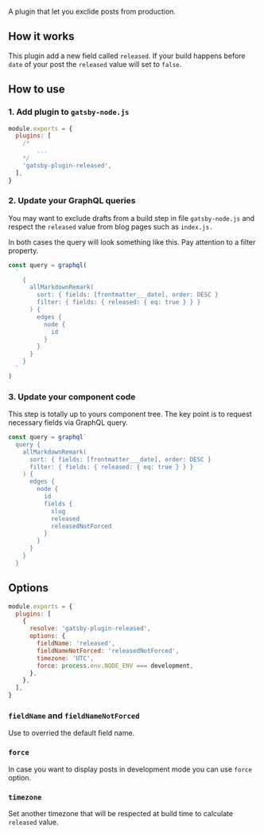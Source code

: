 A plugin that let you exclide posts from production.

## How it works

This plugin add a new field called `released`. If your build happens before `date` of your post the `released` value will set to `false`.

## How to use

### 1. Add plugin to `gatsby-node.js`

```javascript
module.exports = {
  plugins: [
    /*
        ...
    */
    'gatsby-plugin-released',
  ],
}
```

### 2. Update your GraphQL queries

You may want to exclude drafts from a build step in file `gatsby-node.js` and respect the `released` value from blog pages such as `index.js.`

In both cases the query will look something like this. Pay attention to a filter property.

```javascript
const query = graphql(
  `
    {
      allMarkdownRemark(
        sort: { fields: [frontmatter___date], order: DESC }
        filter: { fields: { released: { eq: true } } }
      ) {
        edges {
          node {
            id
          }
        }
      }
    }
  `
)
```

### 3. Update your component code

This step is totally up to yours component tree. The key point is to request necessary fields via GraphQL query.

```javascript
const query = graphql`
  query {
    allMarkdownRemark(
      sort: { fields: [frontmatter___date], order: DESC }
      filter: { fields: { released: { eq: true } } }
    ) {
      edges {
        node {
          id
          fields {
            slug
            released
            releasedNotForced
          }
        }
      }
    }
  }
```

## Options

```javascript
module.exports = {
  plugins: [
    {
      resolve: 'gatsby-plugin-released',
      options: {
        fieldName: 'released',
        fieldNameNotForced: 'releasedNotForced',
        timezone: 'UTC',
        force: process.env.NODE_ENV === development,
      },
    },
  ],
}
```

### `fieldName` and `fieldNameNotForced`

Use to overried the default field name.

### `force`

In case you want to display posts in development mode you can use `force` option.

### `timezone`

Set another timezone that will be respected at build time to calculate `released` value.

